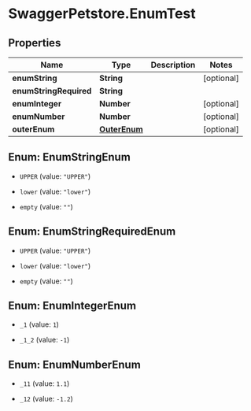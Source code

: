 # SwaggerPetstore.EnumTest

## Properties
Name | Type | Description | Notes
------------ | ------------- | ------------- | -------------
**enumString** | **String** |  | [optional] 
**enumStringRequired** | **String** |  | 
**enumInteger** | **Number** |  | [optional] 
**enumNumber** | **Number** |  | [optional] 
**outerEnum** | [**OuterEnum**](OuterEnum.md) |  | [optional] 


<a name="EnumStringEnum"></a>
## Enum: EnumStringEnum


* `UPPER` (value: `"UPPER"`)

* `lower` (value: `"lower"`)

* `empty` (value: `""`)




<a name="EnumStringRequiredEnum"></a>
## Enum: EnumStringRequiredEnum


* `UPPER` (value: `"UPPER"`)

* `lower` (value: `"lower"`)

* `empty` (value: `""`)




<a name="EnumIntegerEnum"></a>
## Enum: EnumIntegerEnum


* `_1` (value: `1`)

* `_1_2` (value: `-1`)




<a name="EnumNumberEnum"></a>
## Enum: EnumNumberEnum


* `_11` (value: `1.1`)

* `_12` (value: `-1.2`)




